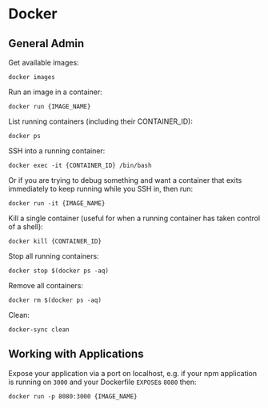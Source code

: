 # Docker

## General Admin

Get available images:
```
docker images
```

Run an image in a container:
```
docker run {IMAGE_NAME}
```

List running containers (including their CONTAINER_ID):
```
docker ps
```

SSH into a running container:
```
docker exec -it {CONTAINER_ID} /bin/bash
```

Or if you are trying to debug something and want a container that exits immediately to keep running while you SSH in, then run:
```
docker run -it {IMAGE_NAME}
```

Kill a single container (useful for when a running container has taken control of a shell):
```
docker kill {CONTAINER_ID}
```

Stop all running containers:
```
docker stop $(docker ps -aq)
```

Remove all containers:
```
docker rm $(docker ps -aq)
```

Clean:
```
docker-sync clean
```

## Working with Applications

Expose your application via a port on localhost, e.g. if your npm application is running on `3000` and your Dockerfile `EXPOSE`s `8080` then:
```
docker run -p 8080:3000 {IMAGE_NAME}
```